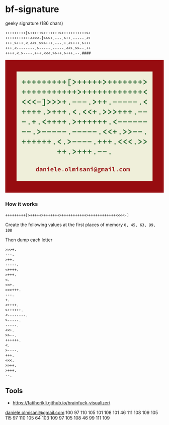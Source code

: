# bf-signature
geeky signature (186 chars)

```
+++++++++[>+++++>+++++++>+++++++++++>+
+++++++++++<<<<-]>>>+.---.>++.-----.<+
+++.>+++.<.<<+.>>>+++.---.+.<++++.>+++
+++.<--------.>-----.-----.<<+.>>--.++
++++.<.>----.+++.<<<.>>++.>+++.--.####
```

![signature](bf-signature.png) 

### How it works

```
+++++++++[>+++++>+++++++>+++++++++++>++++++++++++<<<<-]
 ````
 
Create the following values at the first places of memory ```0, 45, 63, 99, 108```

Then dump each letter

```
>>>+.
---.
>++.
-----.
<++++.
>+++.
<.
<<+.
>>>+++.
---.
+.
<++++.
>++++++.
<--------.
>-----.
-----.
<<+.
>>--.
++++++.
<.
>----.
+++.
<<<.
>>++.
>+++.
--.
```

## Tools

* https://fatiherikli.github.io/brainfuck-visualizer/


daniele.olmisani@gmail.com 
100 97 110 105 101 108 101 46 111 108 109 105 115 97 110 105 64 103 109 97 105 108 46 99 111 109 
